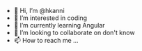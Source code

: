 - 👋 Hi, I’m @hkanni
- 👀 I’m interested in coding
- 🌱 I’m currently learning Angular
- 💞️ I’m looking to collaborate on don't know
- 📫 How to reach me ...

<!---
hkanni/hkanni is a ✨ special ✨ repository because its `README.md` (this file) appears on your GitHub profile.
You can click the Preview link to take a look at your changes.
--->
